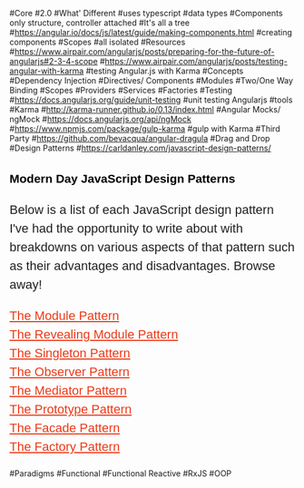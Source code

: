 #Core
#2.0
#What' Different
#uses typescript
#data types
#Components only structure, controller attached
#It's all a tree
#https://angular.io/docs/js/latest/guide/making-components.html
#creating components
#Scopes
#all isolated
#Resources
#https://www.airpair.com/angularjs/posts/preparing-for-the-future-of-angularjs#2-3-4-scope
#https://www.airpair.com/angularjs/posts/testing-angular-with-karma
#testing Angular.js with Karma
#Concepts
#Dependency Injection
#Directives/ Components
#Modules
#Two/One Way Binding
#Scopes
#Providers
#Services
#Factories
#Testing
#https://docs.angularjs.org/guide/unit-testing
#unit testing Angularjs
#tools
#Karma
#http://karma-runner.github.io/0.13/index.html
#Angular Mocks/ ngMock
#https://docs.angularjs.org/api/ngMock
#https://www.npmjs.com/package/gulp-karma
#gulp with Karma
#Third Party
#https://github.com/bevacqua/angular-dragula
#Drag and Drop
#Design Patterns
#https://carldanley.com/javascript-design-patterns/
<h2 style="font-family: 'Gilda Display', sans-serif; color: rgb(0, 0, 0); line-height: 33px;">Modern Day JavaScript Design Patterns</h2><p style="font-family: 'Gilda Display', sans-serif; color: rgb(34, 34, 34); font-size: 22px; line-height: 33px;">Below is a list of each JavaScript design pattern I've had the opportunity to write about with breakdowns on various aspects of that pattern such as their advantages and disadvantages. Browse away!</p><p style="font-family: 'Gilda Display', sans-serif; color: rgb(34, 34, 34); font-size: 22px; line-height: 33px;"><a href="http://carldanley.com/js-module-pattern/" style="color: rgb(236, 59, 25);">The Module Pattern</a>&nbsp;<br><a href="http://carldanley.com/js-revealing-module-pattern/" style="color: rgb(236, 59, 25);">The Revealing Module Pattern</a>&nbsp;<br><a href="http://carldanley.com/js-singleton-pattern/" style="color: rgb(236, 59, 25);">The Singleton Pattern</a>&nbsp;<br><a href="http://carldanley.com/js-observer-pattern/" style="color: rgb(236, 59, 25);">The Observer Pattern</a>&nbsp;<br><a href="http://carldanley.com/js-mediator-pattern/" style="color: rgb(236, 59, 25);">The Mediator Pattern</a>&nbsp;<br><a href="http://carldanley.com/js-prototype-pattern/" style="color: rgb(236, 59, 25);">The Prototype Pattern</a>&nbsp;<br><a href="http://carldanley.com/js-facade-pattern/" style="color: rgb(236, 59, 25);">The Facade Pattern</a>&nbsp;<br><a href="http://carldanley.com/js-factory-pattern/" style="color: rgb(236, 59, 25);">The Factory Pattern</a></p>
#Paradigms
#Functional
#Functional Reactive
#RxJS
#OOP

